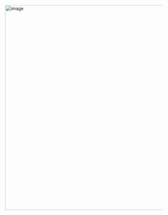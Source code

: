 

<img width="654" alt="image" src="https://github.com/user-attachments/assets/9fd93a46-d7e7-4336-bd6d-1d0e2791a0bc" />

